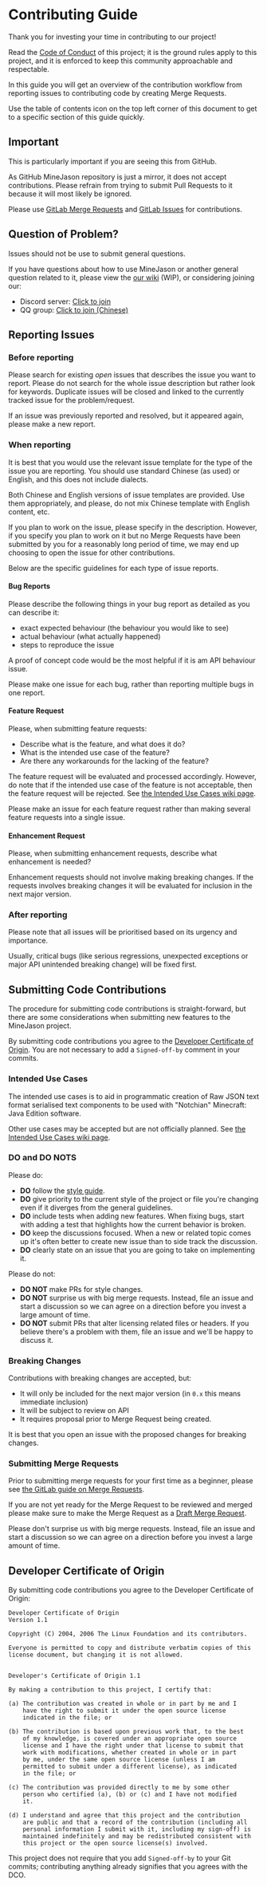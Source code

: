 # Contributing Guide

Thank you for investing your time in contributing to our project!

Read the [Code of Conduct](CODE_OF_CONDUCT.md) of this project; it is the ground rules apply to this project, and it is enforced to keep this community approachable and respectable.

In this guide you will get an overview of the contribution workflow from reporting issues to contributing code by creating Merge Requests.

Use the table of contents icon on the top left corner of this document to get to a specific section of this guide quickly.

## Important

This is particularly important if you are seeing this from GitHub.

As GitHub MineJason repository is just a mirror, it does not accept contributions. Please refrain from trying to submit Pull Requests to it because it will most likely be ignored.

Please use [GitLab Merge Requests](https://gitlab.com/WithLithum/MineJason/-/merge-requests) and [GitLab Issues](https://gitlab.com/WithLithum/MineJason/-/issues) for contributions.

## Question of Problem?

Issues should not be use to submit general questions.

If you have questions about how to use MineJason or another general question related to it, please view the [our wiki](https://gitlab.com/WithLithum/MineJason/-/wikis/home) (WIP), or considering joining our:

- Discord server: [Click to join](https://discord.gg/UFfWb9Rj)
- QQ group: [Click to join (Chinese)](https://qm.qq.com/cgi-bin/qm/qr?k=reIRa9w7-vMBemqim7NdREX7vNKirNFo&jump_from=webapi&authKey=UnyZ5LWlfV8g8VCEffm2CShHd9PVPHP5CaXVbxkF2wwZj6FtXGEU/M7jRbU4e/K2)

## Reporting Issues

### Before reporting

Please search for existing _open_ issues that describes the issue you want to report. Please do not search for the whole issue description but rather look for keywords. Duplicate issues will be closed and linked to the currently tracked issue for the problem/request.

If an issue was previously reported and resolved, but it appeared again, please make a new report.

### When reporting

It is best that you would use the relevant issue template for the type of the issue you are reporting. You should use standard Chinese (as used) or English, and this does not include dialects.

Both Chinese and English versions of issue templates are provided. Use them appropriately, and please, do not mix Chinese template with English content, etc.

If you plan to work on the issue, please specify in the description. However, if you specify you plan to work on it but no Merge Requests have been submitted by you for a reasonably long period of time, we may end up choosing to open the issue for other contributions.

Below are the specific guidelines for each type of issue reports.

#### Bug Reports

Please describe the following things in your bug report as detailed as you can describe it:

- exact expected behaviour (the behaviour you would like to see)
- actual behaviour (what actually happened)
- steps to reproduce the issue

A proof of concept code would be the most helpful if it is am API behaviour issue.

Please make one issue for each bug, rather than reporting multiple bugs in one report.

#### Feature Request

Please, when submitting feature requests:

- Describe what is the feature, and what does it do?
- What is the intended use case of the feature?
- Are there any workarounds for the lacking of the feature?

The feature request will be evaluated and processed accordingly. However, do note that if the intended use case of the feature is not acceptable, then the feature request will be rejected. See [the Intended Use Cases wiki page](https://gitlab.com/WithLithum/MineJason/-/wikis/English/Development/Intended-Use-Case).

Please make an issue for each feature request rather than making several feature requests into a single issue.

#### Enhancement Request

Please, when submitting enhancement requests, describe what enhancement is needed?

Enhancement requests should not involve making breaking changes. If the requests involves breaking changes it will be evaluated for inclusion in the next major version.

### After reporting

Please note that all issues will be prioritised based on its urgency and importance.

Usually, critical bugs (like serious regressions, unexpected exceptions or major API unintended breaking change) will be fixed first.

## Submitting Code Contributions

The procedure for submitting code contributions is straight-forward,
but there are some considerations when submitting new features to the MineJason project.

By submitting code contributions you agree to the [Developer Certificate of Origin](#developer-certificate-of-origin). You are not necessary to add a `Signed-off-by` comment in your commits.

### Intended Use Cases

The intended use cases is to aid in programmatic creation of Raw JSON text format serialised text components to be used with "Notchian" Minecraft: Java Edition software.

Other use cases may be accepted but are not officially planned. See [the Intended Use Cases wiki page](https://gitlab.com/WithLithum/MineJason/-/wikis/English/Development/Intended-Use-Case).

### DO and DO NOTS

Please do:

- **DO** follow the [style guide](docs/STYLEGUIDE.md).
- **DO** give priority to the current style of the project or file you're changing even if it diverges from the general guidelines.
- **DO** include tests when adding new features. When fixing bugs, start with adding a test that highlights how the current behavior is broken.
- **DO** keep the discussions focused. When a new or related topic comes up it's often better to create new issue than to side track the discussion.
- **DO** clearly state on an issue that you are going to take on implementing it.

Please do not:

- **DO NOT** make PRs for style changes.
- **DO NOT** surprise us with big merge requests. Instead, file an issue and start a discussion so we can agree on a direction before you invest a large amount of time.
- **DO NOT** submit PRs that alter licensing related files or headers. If you believe there's a problem with them, file an issue and we'll be happy to discuss it.

### Breaking Changes

Contributions with breaking changes are accepted, but:

- It will only be included for the next major version (in `0.x` this means immediate inclusion)
- It will be subject to review on API
- It requires proposal prior to Merge Request being created.

It is best that you open an issue with the proposed changes for breaking changes.

### Submitting Merge Requests

Prior to submitting merge requests for your first time as a beginner, please see [the GitLab guide on Merge Requests](https://docs.gitlab.com/ee/user/project/merge_requests/creating_merge_requests.html).

If you are not yet ready for the Merge Request to be reviewed and merged please make sure to make the Merge Request as a [Draft Merge Request](https://docs.gitlab.com/ee/user/project/merge_requests/drafts.html).

Please don't surprise us with big merge requests. Instead, file an issue and start a discussion so we can agree on a direction before you invest a large amount of time.

## Developer Certificate of Origin

By submitting code contributions you agree to the Developer Certificate of Origin:

```plain
Developer Certificate of Origin
Version 1.1

Copyright (C) 2004, 2006 The Linux Foundation and its contributors.

Everyone is permitted to copy and distribute verbatim copies of this
license document, but changing it is not allowed.


Developer's Certificate of Origin 1.1

By making a contribution to this project, I certify that:

(a) The contribution was created in whole or in part by me and I
    have the right to submit it under the open source license
    indicated in the file; or

(b) The contribution is based upon previous work that, to the best
    of my knowledge, is covered under an appropriate open source
    license and I have the right under that license to submit that
    work with modifications, whether created in whole or in part
    by me, under the same open source license (unless I am
    permitted to submit under a different license), as indicated
    in the file; or

(c) The contribution was provided directly to me by some other
    person who certified (a), (b) or (c) and I have not modified
    it.

(d) I understand and agree that this project and the contribution
    are public and that a record of the contribution (including all
    personal information I submit with it, including my sign-off) is
    maintained indefinitely and may be redistributed consistent with
    this project or the open source license(s) involved.
```

This project does not require that you add `Signed-off-by` to your Git commits; contributing anything already signifies that you agrees with the DCO.
